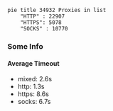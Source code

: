 
```mermaid
pie title 34932 Proxies in list
    "HTTP" : 22907
    "HTTPS": 5078
    "SOCKS" : 10770
```

### Some Info
#### Average Timeout

- mixed: 2.6s
- http: 1.3s
- https: 8.6s
- socks: 6.7s